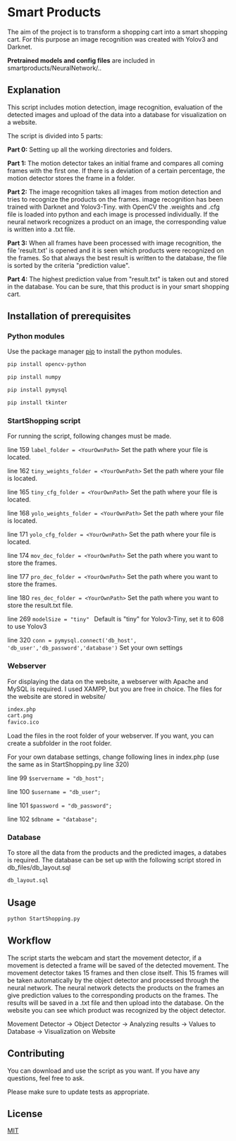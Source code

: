 # Smart Products

The aim of the project is to transform a shopping cart into a smart shopping cart. For this purpose an image recognition was created with Yolov3 and Darknet. 

**Pretrained models and config files** are included in smartproducts/NeuralNetwork/..


## Explanation
This script includes motion detection, image recognition, evaluation of the detected images and upload of the data into a database for visualization on a website. 

The script is divided into 5 parts:

**Part 0:** Setting up all the working directories and folders. 

**Part 1:** The motion detector takes an initial frame and compares all coming frames with the first one. If there is a deviation of a certain percentage, the motion detector stores the frame in a folder.

**Part 2:** The image recognition takes all images from motion detection and tries to recognize the products on the frames. image recognition has been trained with Darknet and Yolov3-Tiny. with OpenCV the .weights and .cfg file is loaded into python and each image is processed individually. If the neural network recognizes a product on an image, the corresponding value is written into a .txt file.

**Part 3:** When all frames have been processed with image recognition, the file 'result.txt' is opened and it is seen which products were recognized on the frames. So that always the best result is written to the database, the file is sorted by the criteria "prediction value". 

**Part 4:** The highest prediction value from "result.txt" is taken out and stored in the database. You can be sure, that this product is in your smart shopping cart.

## Installation of prerequisites

### Python modules
Use the package manager [pip](https://pip.pypa.io/en/stable/) to install the python modules.

```bash
pip install opencv-python
```
```bash
pip install numpy
```
```bash
pip install pymysql
```
```bash
pip install tkinter
```

### StartShopping script
For running the script, following changes must be made.

line 159 `label_folder = <YourOwnPath>` Set the path where your file is located.

line 162 `tiny_weights_folder = <YourOwnPath>` Set the path where your file is located.

line 165 `tiny_cfg_folder = <YourOwnPath>` Set the path where your file is located.

line 168 `yolo_weights_folder = <YourOwnPath>` Set the path where your file is located.

line 171 `yolo_cfg_folder = <YourOwnPath>` Set the path where your file is located.

line 174 `mov_dec_folder = <YourOwnPath>` Set the path where you want to store the frames.

line 177 `pro_dec_folder = <YourOwnPath>` Set the path where you want to store the frames.

line 180 `res_dec_folder = <YourOwnPath>` Set the path where you want to store the result.txt file.

line 269 `modelSize = "tiny" ` Default is "tiny" for Yolov3-Tiny, set it to 608 to use Yolov3

line 320 `conn = pymysql.connect('db_host', 'db_user','db_password','database')` Set your own settings



### Webserver
For displaying the data on the website, a webserver with Apache and MySQL is required. I used XAMPP, but you are free in choice. The files for the website are stored in website/
```bash
index.php
cart.png
favico.ico

```
Load the files in the root folder of your webserver. If you want, you can create a subfolder in the root folder.

For your own database settings, change following lines in index.php (use the same as in StartShopping.py line 320)

line 99 `$servername = "db_host";` 

line 100 `$username = "db_user";`

line 101 `$password = "db_password";`

line 102 `$dbname = "database";`

### Database
To store all the data from the products and the predicted images, a databes is required. The database can be set up with the following script stored in db_files/db_layout.sql
```bash
db_layout.sql
```


## Usage

```bash
python StartShopping.py
```

## Workflow
The script starts the webcam and start the movement detector, if a movement is detected a frame will be saved of the detected movement. The movement detector takes 15 frames and then close itself. This 15 frames will be taken automatically by the object detector and processed through the neural network. The neural network detects the products on the frames an give prediction values to the corresponding products on the frames. The results will be saved in a .txt file and then upload into the database. On the website you can see which product was recognized by the object detector.

Movement Detector -> Object Detector -> Analyzing results -> Values to Database -> Visualization on Website

## Contributing
You can download and use the script as you want. If you have any questions, feel free to ask.

Please make sure to update tests as appropriate.

## License
[MIT](https://choosealicense.com/licenses/mit/)
